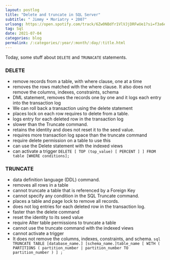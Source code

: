 ```yaml
---
layout: postlog
title: "Delete and truncate in SQL Server"
subtitle: " Jimmy • Moriatry • 2007"
urlsong: https://open.spotify.com/track/6Zw0NBdfr1VlVJjDRFwUe1?si=f3a6ed6397034103
tag: Sql
date: 2021-07-04
categories: blog
permalink: /:categories/:year/:month/:day/:title.html
---
```


Today, some stuff about `DELETE` and `TRUNACATE` statements. 
### DELETE
- remove records from a table, with where clause, one at a time
- removes the rows matched with the where clause. It also does not remove the columns, indexes, constraints, schema
- DML statement, removes the records one by one and it logs each entry into the transaction log
- We can roll back a transaction using the delete statement
- places lock on each row requires to delete from a table.
- logs entry for each deleted row in the transaction log
- slower than the Truncate command.
- retains the identity and does not reset it to the seed value.
- requires more transaction log space than the truncate command
- require delete permission on a table to use this
- can use the Delete statement with the indexed views
- can activate a trigger
        ```
        DELETE [ TOP (top_value) [ PERCENT ] ]
        FROM table
        [WHERE conditions];
        ```

### TRUNCATE
- data definition language (DDL) command.
- removes all rows in a table
- cannot truncate a table that is referenced by a Foreign Key
- cannot specify any condition in the SQL Truncate command.
- places a table and page lock to remove all records.
- does not log entries for each deleted row in the transaction log.
- faster than the delete command
- reset the identity to its seed value
- require Alter table permissions to truncate a table
- cannot use the truncate command with the indexed views
- cannot activate a trigger
- It does not remove the columns, indexes, constraints, and schema.
        ```sql
        TRUNCATE TABLE [database_name.] [schema_name.]table_name
        [ WITH ( PARTITIONS ( partition_number | partition_number TO partition_number ) ] ;
        ```